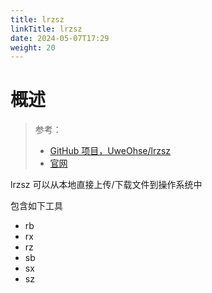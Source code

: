 ```yaml
---
title: lrzsz
linkTitle: lrzsz
date: 2024-05-07T17:29
weight: 20
---
```


# 概述

> 参考：
>
> - [GitHub 项目，UweOhse/lrzsz](https://github.com/UweOhse/lrzsz)
> - [官网](https://ohse.de/uwe/software/lrzsz.html)

lrzsz 可以从本地直接上传/下载文件到操作系统中

包含如下工具

- rb
- rx
- rz
- sb
- sx
- sz